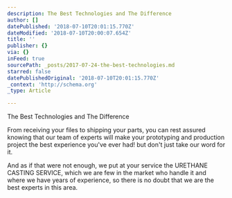 ```yaml
---
description: The Best Technologies and The Difference
author: []
datePublished: '2018-07-10T20:01:15.770Z'
dateModified: '2018-07-10T20:00:07.654Z'
title: ''
publisher: {}
via: {}
inFeed: true
sourcePath: _posts/2017-07-24-the-best-technologies.md
starred: false
datePublishedOriginal: '2018-07-10T20:01:15.770Z'
_context: 'http://schema.org'
_type: Article

---
```

The Best Technologies and The Difference

From receiving your files to shipping your parts, you can rest assured knowing that our team of experts will make your prototyping and production project the best experience you've ever had! but don't just take our word for it.

And as if that were not enough, we put at your service the URETHANE CASTING SERVICE, which we are few in the market who handle it and where we have years of experience, so there is no doubt that we are the best experts in this area.